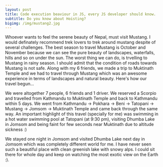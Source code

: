 ```yaml
---
layout: post
title: Code execution beaviour in JS, every JS developer should know.
subtitle: Do you know about Hoisting?
bigimg: /img/mustang2.jpg
---
```


Whoever wants to feel the serene beauty of Nepal, must visit Mustang. I would definately recommend trek lovers to trek around mustang despite of several challenges. The best season to travel Mustang is October and November because we can see the pure beauty of landscapes, waterfalls, hills and so on under the sun. The worst thing we can do, is trvelling to Mustang in rainy season. I should admit that the condition of roads towards Mustang is not safe. Along with my 6 friends, we made a trip to Muktinath Temple and we had to travel through Mustang which was an awesome experience in terms of landscapes and natural beauty. Here's how our travel begun...

We were altogether 7 people, 6 friends and 1 driver. We reserved a Scorpio and travelled from Kathmandu to Muktinath Temple and back to Kathmandu within 5 days. We went from Kathmandu -> Pokhara -> Beni -> Tatopani -> Mustang -> Jomsom -> Muktinath Temple and came back through the same way. An important highlight of this travel (specially for me) was swimming in a hot water swimming pool at Tatopani (at 9:30 pm), visiting Dhumba Lake in Jomsom and being faint for few seconds near Muktinath due to altitude sickness :)

We stayed one night in Jomsom and visited Dhumba Lake next day in Jomsom which was completely different world for me. I have never seen such a beautiful place with clean greenish lake with snowy alps. I could sit there for whole day and keep on watching the most exotic view on the Earth :).
